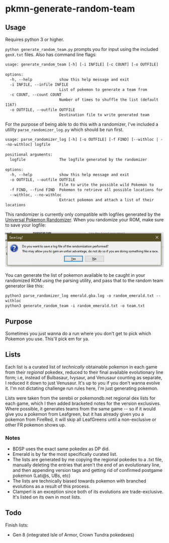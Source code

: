 # pkmn-generate-random-team

## Usage
Requires python 3 or higher.

`python generate_random_team.py` prompts you for input using the included `genX.txt` files. Also has command line flags:

```
usage: generate_random_team [-h] [-i INFILE] [-c COUNT] [-o OUTFILE]

options:
  -h, --help            show this help message and exit
  -i INFILE, --infile INFILE
                        List of pokemon to generate a team from
  -c COUNT, --count COUNT
                        Number of times to shuffle the list (default 1167)
  -o OUTFILE, --outfile OUTFILE
                        Destination file to write generated team
```

For the purpose of being able to do this with a randomizer, I've included a utility `parse_randomizer_log.py` which should be run first.

```
usage: parse_randomizer_log [-h] [-o OUTFILE] [-f FIND] [--withloc | --no-withloc] logfile

positional arguments:
  logfile               The logfile generated by the randomizer

options:
  -h, --help            show this help message and exit
  -o OUTFILE, --outfile OUTFILE
                        File to write the possible wild Pokemon to
  -f FIND, --find FIND  Pokemon to retrieve all possible locations for
  --withloc, --no-withloc
                        Extract pokemon and attach a list of their locations

```

This randomizer is currently only compatible with logfiles generated by the [Universal Pokemon Randomizer](https://pokehacks.dabomstew.com/randomizer/).
When you randomize your ROM, make sure to save your logfile:

<img src="img/dia_log.png" alt="" />

You can generate the list of pokemon available to be caught in your randomized ROM using the parsing utility, and pass that to the random team generator like this:

```
python3 parse_randomizer_log emerald.gba.log -o random_emerald.txt --withloc
python3 generate_random_team -i random_emerald.txt -o team.txt
```

## Purpose

Sometimes you just wanna do a run where you don't get to pick which Pokemon you use. This'll pick em for ya.

## Lists

Each list is a curated list of *technically* obtainable pokemon in each game from their _regional_ pokedex, reduced to their final available evolutionary line form; i.e, instead of Bulbasaur, Ivysaur, and Venusaur counting as separate, I reduced it down to just Venusaur. It's up to you if you don't wanna evolve it. I'm not dictating challenge run rules here, I'm just generating pokemon.

Lists were taken from the serebii or pokemondb.net regional dex lists for each game, which I then added bracketed notes for the version exclusives. Where possible, it generates teams from the same game -- so if it would give you a pokemon from Leafgreen, but it has already given you a pokemon from FireRed, it will skip all LeafGreens until a non-exclusive or other FR pokemon shows up.


### Notes

- BDSP uses the exact same pokedex as DP did.
- Emerald is by far the most specifically curated list.
- The lists are generated by me copying the regional pokedex to a .txt file, manually deleting the entries that aren't the end of an evolutionary line, and then appending version tags and getting rid of confirmed postgame pokemon (Lati@s, UBs, etc)
- The lists are technically biased towards pokemon with branched evolutions as a result of this process.
- Clamperl is an exception since both of its evolutions are trade-exclusive. It's listed on its own in most lists.

## Todo

Finish lists:
- Gen 8 (integrated Isle of Armor, Crown Tundra pokedexes)
